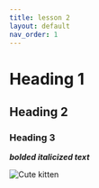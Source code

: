 ```yaml
---
title: lesson 2
layout: default
nav_order: 1
---
```


# Heading 1
## Heading 2
### Heading 3

_**bolded italicized text**_

![Cute kitten](https://placekitten.com/400/300)
